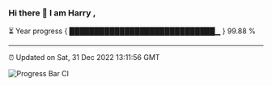 ### Hi there 👋 I am Harry , 

⏳ Year progress { █████████████████████████████▁ } 99.88 %

---

⏰ Updated on Sat, 31 Dec 2022 13:11:56 GMT

![Progress Bar CI](https://github.com/duykhang68/duykhang68/workflows/Progress%20Bar%20CI/badge.svg)
